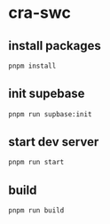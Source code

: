 # cra-swc

## install packages
  
```bash
pnpm install
```

## init supebase
  
```bash
pnpm run supbase:init
```

## start dev server
  
```bash
pnpm run start
```

## build
  
```bash
pnpm run build
```